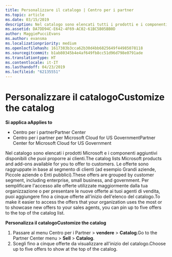```yaml
---
title: Personalizzare il catalogo | Centro per i partner
ms.topic: article
ms.date: 03/15/2019
description: Nel catalogo sono elencati tutti i prodotti e i componenti aggiuntivi Microsoft disponibili per la vendita per i partner.
ms.assetid: DA7DD94C-E642-4F69-AC02-61BC5B05BB0D
author: MaggiePucciEvans
ms.author: evansma
ms.localizationpriority: medium
ms.openlocfilehash: 1617383b3cca62b30d4bb6825649f44985078118
ms.sourcegitcommit: b1ab80345b4e4af649fb8cc51d96d798e0791ade
ms.translationtype: HT
ms.contentlocale: it-IT
ms.lasthandoff: 04/23/2019
ms.locfileid: "62135551"
---
```

# <a name="customize-the-catalog"></a><span data-ttu-id="83bbd-103">Personalizzare il catalogo</span><span class="sxs-lookup"><span data-stu-id="83bbd-103">Customize the catalog</span></span>

<span data-ttu-id="83bbd-104">**Si applica a**</span><span class="sxs-lookup"><span data-stu-id="83bbd-104">**Applies to**</span></span>

-  <span data-ttu-id="83bbd-105">Centro per i partner</span><span class="sxs-lookup"><span data-stu-id="83bbd-105">Partner Center</span></span>
-  <span data-ttu-id="83bbd-106">Centro per i partner per Microsoft Cloud for US Government</span><span class="sxs-lookup"><span data-stu-id="83bbd-106">Partner Center for Microsoft Cloud for US Government</span></span>


<span data-ttu-id="83bbd-107">Nel catalogo sono elencati i prodotti Microsoft e i componenti aggiuntivi disponibili che puoi proporre ai clienti.</span><span class="sxs-lookup"><span data-stu-id="83bbd-107">The catalog lists Microsoft products and add-ons available for you to offer to customers.</span></span> <span data-ttu-id="83bbd-108">Le offerte sono raggruppate in base al segmento di clienti (ad esempio Grandi aziende, Piccole aziende o Enti pubblici).</span><span class="sxs-lookup"><span data-stu-id="83bbd-108">These offers are grouped by customer segment, including enterprise, small business, and government.</span></span> <span data-ttu-id="83bbd-109">Per semplificare l'accesso alle offerte utilizzate maggiormente dalla tua organizzazione o per presentare le nuove offerte ai tuoi agenti di vendita, puoi aggiungere fino a cinque offerte all'inizio dell'elenco del catalogo.</span><span class="sxs-lookup"><span data-stu-id="83bbd-109">To make it easier to access the offers that your organization uses the most or to showcase new offers to your sales agents, you can pin up to five offers to the top of the catalog list.</span></span>

<span data-ttu-id="83bbd-110">**Personalizza il catalogo**</span><span class="sxs-lookup"><span data-stu-id="83bbd-110">**Customize the catalog**</span></span>

1.  <span data-ttu-id="83bbd-111">Passare al menu Centro per i Partner &gt; **vendere** &gt; **Catalog**.</span><span class="sxs-lookup"><span data-stu-id="83bbd-111">Go to the Partner Center menu &gt; **Sell** &gt; **Catalog**.</span></span>
2.  <span data-ttu-id="83bbd-112">Scegli fino a cinque offerte da visualizzare all'inizio del catalogo.</span><span class="sxs-lookup"><span data-stu-id="83bbd-112">Choose up to five offers to show at the top of the catalog.</span></span>

 

 



